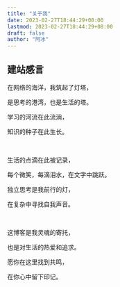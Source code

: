 ```yaml
---
title: "关于我"
date: 2023-02-27T18:44:29+08:00
lastmod: 2023-02-27T18:44:29+08:00
draft: false
author: "阿冰"
---
```


## 建站感言

在网络的海洋，我筑起了灯塔，

是思考的港湾，也是生活的塔。

学习的河流在此流淌，

知识的种子在此生长。

<br/>

生活的点滴在此被记录，

每个微笑，每滴泪水，在文字中跳跃。

独立思考是我前行的灯，

在复杂中寻找自我声音。

<br/>

这博客是我灵魂的寄托，

也是对生活的热爱和追求。

愿你在这里找到共鸣，

在你心中留下印记。
